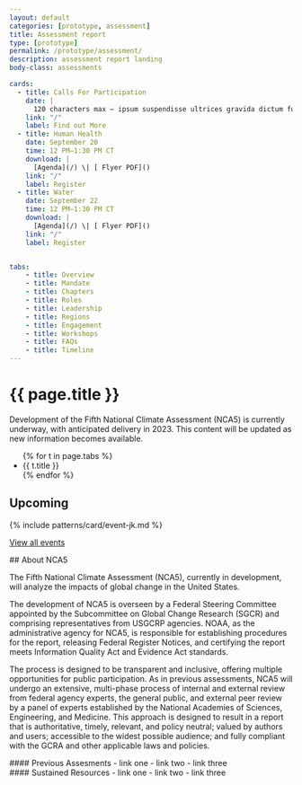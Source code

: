 ```yaml
---
layout: default
categories: [prototype, assessment]
title: Assessment report
type: [prototype]
permalink: /prototype/assessment/
description: assessment report landing
body-class: assessments

cards:
  - title: Calls For Participation
    date: |
      120 characters max – ipsum suspendisse ultrices gravida dictum fusce ut placerat orci nulla
    link: "/"
    label: Find out More
  - title: Human Health
    date: September 20 
    time: 12 PM–1:30 PM CT
    download: |
      [Agenda](/) \| [ Flyer PDF]()
    link: "/"
    label: Register
  - title: Water
    date: September 22 
    time: 12 PM–1:30 PM CT
    download: |
      [Agenda](/) \| [ Flyer PDF]()
    link: "/"
    label: Register


tabs:
    - title: Overview
    - title: Mandate
    - title: Chapters
    - title: Roles
    - title: Leadership
    - title: Regions
    - title: Engagement
    - title: Workshops
    - title: FAQs
    - title: Timeline
---
```

# {{ page.title }}

 <div class="usa-alert usa-alert--info">
    <div class="usa-alert__body">
      <p class="usa-alert__text">
        Development of the Fifth National Climate Assessment (NCA5) is currently underway, with anticipated delivery in 2023. This content will be updated as new information becomes available.
      </p>
    </div>
  </div>


<ul class="tabs">
    {% for t in page.tabs %}
			<li class="tab"><label for="tab1">{{ t.title }}</label></li>
    {% endfor %}
</ul>


## Upcoming
{% include patterns/card/event-jk.md %}

<a href="/">View all events <i class="fa-solid fa-arrow-right-long"></i></a>

<div class="content-rap" markdown="1">
<div class="article" markdown="1">
## About NCA5

The Fifth National Climate Assessment (NCA5), currently in development, will analyze the impacts of global change in the United States.
 
The development of NCA5 is overseen by a Federal Steering Committee appointed by the Subcommittee on Global Change Research (SGCR) and comprising representatives from USGCRP agencies. NOAA, as the administrative agency for NCA5, is responsible for establishing procedures for the report, releasing Federal Register Notices, and certifying the report meets Information Quality Act and Evidence Act standards. 
 
The process is designed to be transparent and inclusive, offering multiple opportunities for public participation. As in previous assessments, NCA5 will undergo an extensive, multi-phase process of internal and external review from federal agency experts, the general public, and external peer review by a panel of experts established by the National Academies of Sciences, Engineering, and Medicine. This approach is designed to result in a report that is authoritative, timely, relevant, and policy neutral; valued by authors and users; accessible to the widest possible audience; and fully compliant with the GCRA and other applicable laws and policies.
</div>
<div class="related-resources" markdown="1">
<div class="link-list" markdown="1">
#### Previous Assesments
- link one
- link two
- link three
</div>
<div class="link-list" markdown="1">
#### Sustained Resources
- link one
- link two
- link three
</div>
<div>